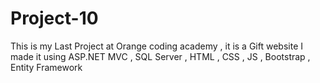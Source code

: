 # Project-10
This is my Last Project at Orange coding academy , it is a Gift website I made it using ASP.NET MVC , SQL Server , HTML , CSS , JS , Bootstrap , Entity Framework
